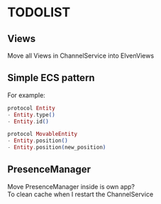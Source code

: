# TODOLIST

## Views

Move all Views in ChannelService into ElvenViews

## Simple ECS pattern

For example:

```elixir
protocol Entity
- Entity.type()
- Entity.id()

protocol MovableEntity
- Entity.position()
- Entity.position(new_position)
```

## PresenceManager

Move PresenceManager inside is own app?  
To clean cache when I restart the ChannelService
